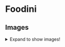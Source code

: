 # Foodini

## Images
<details>
<summary>
  Expand to show images!
</summary>
  <img src="readme/1%20-%20recipes list.png" width="400px" /> <br />
  <img src="readme/2%20-%20recipes list indicator.png" width="400px" /> <br />
  <img src="readme/3%20-%20recipes results.png" width="400px" /> <br />
  <img src="readme/4%20-%20recipes results pagination.png" width="400px" /> <br />
  <img src="readme/5%20-%20recipes results.png" width="400px" /> <br />
  <img src="readme/6%20-%20own recipes list.png" width="400px" /> <br />
  <img src="readme/7%20-%20adding own recipe.png" width="400px "/> <br />
  <img src="readme/8%20-%20new own recipe.png" width="400px" /> <br />
  <img src="readme/9%20-%20own recipe details.png" width="400px" /> <br />
  <img src="readme/10%20-%20own recipe summary.png" width="400px" /> <br />
  <img src="readme/11%20-%20adding to favourites.png" width="400px" /> <br />
  <img src="readme/12%20-%20favourites recipes list.png" width="400px" /> <br />
  <img src="readme/13%20-%20recipe details.png" width="400px" /> <br />
  <img src="readme/14%20-%20recipe summary.png" width="400px" /> <br />
  <img src="readme/15%20-%20recipe summary.png" width="400px" /> <br />
  <img src="readme/16%20-%20recipe instructions.png" width="400px" /> <br />
  <img src="readme/17%20-%20recipe instructions.png" width="400px" /> <br />
  <img src="readme/18%20-%20recipe instructions.png" width="400px" /> <br />
  <img src="readme/19%20-%20recipe instructions.png" width="400px" />
</details>
